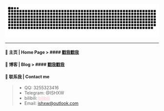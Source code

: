 <div align="center">
 <img src="https://github.com/ishxw/ishxw/blob/boom/github-contribution-grid-snake.svg" />
</div>
<hr/>

#### 🧭 主页 | Home Page > #### [戳我戳我](https://ishxw.com/)
#### 🔗 博客 | Blog > #### [戳我戳我](https://blog.ishxw.com/)
#### 📧 联系我 | Contact me
> - QQ: 3255323416
> - Telegram: @ISHXW
> - bilibili: <a style="color: pink;" href="https://space.bilibili.com/1140868302">bilibili</a>
> - Email: ishxw@outlook.com
